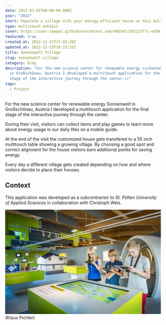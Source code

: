 ```yaml
---
date: 2013-01-01T00:00:00.000Z
year: "2013"
short: Populate a village with your energy-efficient house on this multitouch table.
type: multitouch exhibit
cover: https://user-images.githubusercontent.com/465547/203115771-ed301b4a-17ac-441a-b3b5-5b8a974f2c84.jpg
featured: true
created_at: 2022-11-21T17:03:20Z
updated_at: 2022-12-13T16:15:33Z
title: Sonnenwelt Village
slug: sonnenwelt-village
category: blog
description: "For the new science center for renewable energy <i>Sonnenwelt</i>
  in Großschönau, Austria I developed a multitouch application for the final
  stage of the interactive journey through the center.\r"
tags:
  - Project
---
```



For the new science center for renewable energy <i>Sonnenwelt</i> in Großschönau, Austria I developed a multitouch application for the final stage of the interactive journey through the center.

During their visit, visitors can collect items and play games to learn more about energy usage in our daily lifes on a mobile guide.

At the end of the visit the customized house gets transfered to a 55 inch multitouch table showing a growing village. By choosing a good spot and correct alignment for the house visitors earn additional points for saving energy.

Every day a different village gets created depending on how and where visitors decide to place their houses.

## Context

This application was developed as a subcontractor to <i>St. Pölten University of Applied Sciences</i> in collaboration with Christoph Weis.


![sonnenwelt_01](/src/content/sonnenwelt-village/203115771-ed301b4a-17ac-441a-b3b5-5b8a974f2c84.jpg)
(Klaus Pichler)


